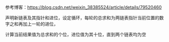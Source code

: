 参考博客：https://blog.csdn.net/weixin_38385524/article/details/79520460

声明新链表及其指针和进位，设定循环，每轮的总求和为两链表指针当前位置的数字之和再加上一轮的进位，

计算当前结果值为总求和的个位，进位值为其十位，直到两个链表均为空